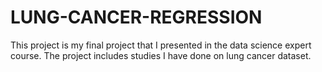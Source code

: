 # LUNG-CANCER-REGRESSION
This project is my final project that I presented in the data science expert course. The project includes studies I have done on lung cancer dataset.
